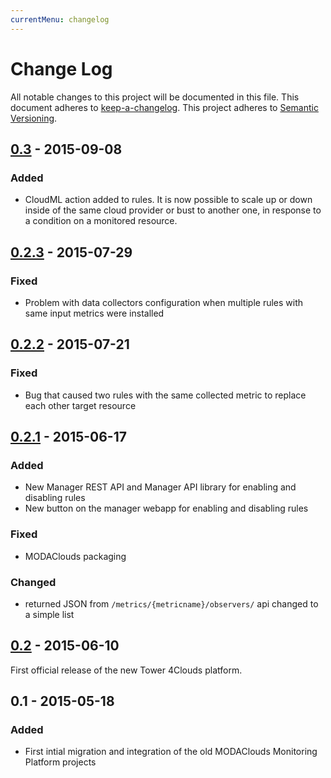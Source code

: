 ```yaml
---
currentMenu: changelog
---
```


# Change Log
All notable changes to this project will be documented in this file.
This document adheres to [keep-a-changelog].
This project adheres to [Semantic Versioning](http://semver.org/).

## [0.3] - 2015-09-08
### Added
- CloudML action added to rules. It is now possible to scale up or down inside of the same cloud provider or bust to another one, in response to a condition on a monitored resource.

## [0.2.3] - 2015-07-29
### Fixed
- Problem with data collectors configuration when multiple rules with same input metrics were installed

## [0.2.2] - 2015-07-21
### Fixed
- Bug that caused two rules with the same collected metric to replace each other target resource

## [0.2.1] - 2015-06-17
### Added
- New Manager REST API and Manager API library for enabling and disabling rules
- New button on the manager webapp for enabling and disabling rules

### Fixed
- MODAClouds packaging

### Changed
- returned JSON from `/metrics/{metricname}/observers/` api changed to a simple list

## [0.2] - 2015-06-10
First official release of the new Tower 4Clouds platform.

## 0.1 - 2015-05-18
### Added
- First intial migration and integration of the old MODAClouds Monitoring Platform projects

[keep-a-changelog]: https://github.com/olivierlacan/keep-a-changelog
[unreleased]: https://github.com/deib-polimi/tower4clouds/compare/v0.2.3...develop
[0.3]: https://github.com/deib-polimi/tower4clouds/compare/v0.2.3...v0.3
[0.2.3]: https://github.com/deib-polimi/tower4clouds/compare/v0.2.2...v0.2.3
[0.2.2]: https://github.com/deib-polimi/tower4clouds/compare/v0.2.1...v0.2.2
[0.2.1]: https://github.com/deib-polimi/tower4clouds/compare/v0.2...v0.2.1
[0.2]: https://github.com/deib-polimi/tower4clouds/compare/v0.1...v0.2
